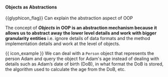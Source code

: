 <div id="title">

#### Objects as Abstractions

</div>

<span id="prereqs"></span>

<span id="outcomes">{{glyphicon_flag}} Can explain the abstraction aspect of OOP</span>

<div id="body">

The concept of **_Objects_ in OOP is an abstraction mechanism because it allows us to abstract away the lower level details and work with bigger granularity entities** i.e. ignore details of data formats and the method implementation details and work at the level of objects.

<tip-box>

{{ icon_example }} We can deal with a `Person` object that represents the person Adam and query the object for Adam's age instead of dealing with details such as Adam’s date of birth (DoB), in what format the DoB is stored, the algorithm used to calculate the age from the DoB, etc.

</tip-box>

</div>

<div id="extras">
</div>